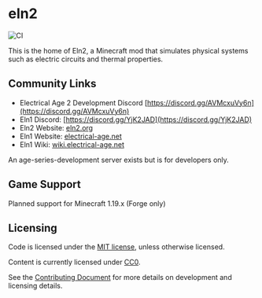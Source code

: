 # eln2
![CI](https://github.com/eln2/eln2/workflows/CI/badge.svg)

This is the home of Eln2, a Minecraft mod that simulates physical systems such as electric circuits and thermal properties.

## Community Links

* Electrical Age 2 Development Discord [https://discord.gg/AVMcxuVy6n](https://discord.gg/AVMcxuVy6n)
* Eln1 Discord: [https://discord.gg/YjK2JAD](https://discord.gg/YjK2JAD)
* Eln2 Website: [eln2.org](https://eln2.org)
* Eln1 Website: [electrical-age.net](https://electrical-age.net)
* Eln1 Wiki: [wiki.electrical-age.net](https://wiki.electrical-age.net)

An age-series-development server exists but is for developers only.

## Game Support

Planned support for Minecraft 1.19.x (Forge only)

## Licensing

Code is licensed under the [MIT license](LICENSE.md), unless otherwise licensed.

Content is currently licensed under [CC0](https://creativecommons.org/share-your-work/public-domain/cc0/).

See the [Contributing Document](docs/CONTRIBUTING.md) for more details on development and licensing details.

